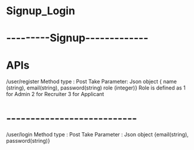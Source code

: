 # Signup_Login
# ---------Signup-------------
# APIs
/user/register
Method type : Post
Take Parameter: Json object { name (string), email(string), password(string) role (integer)}
Role is defined as
1 for  Admin
2 for  Recruiter
3 for  Applicant
# ---------------------------
/user/login
Method type : Post
Take Parameter : Json object {email(string), password(string)}

